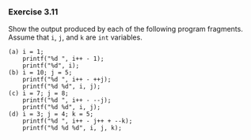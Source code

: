 ### Exercise 3.11
Show the output produced by each of the following program fragments. Assume that
`i`, `j`, and `k` are `int` variables.

```
(a) i = 1;
    printf("%d ", i++ - 1);
    printf("%d", i);
(b) i = 10; j = 5;
    printf("%d ", i++ - ++j);
    printf("%d %d", i, j);
(c) i = 7; j = 8;
    printf("%d ", i++ - --j);
    printf("%d %d", i, j);
(d) i = 3; j = 4; k = 5;
    printf("%d ", i++ - j++ + --k);
    printf("%d %d %d", i, j, k);
```

<!--### Solution

(a) 0 2  
(b) 4 11 6  
(c) 0 8 7  
(d) 3 4 5 4
